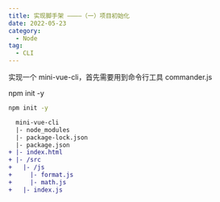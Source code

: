 ```yaml
---
title: 实现脚手架 ————（一）项目初始化
date: 2022-05-23
category:
  - Node
tag:
  - CLI
---
```


实现一个 mini-vue-cli，首先需要用到命令行工具 commander.js

npm init -y

```bash
npm init -y
```

```diff
  mini-vue-cli
  |- node_modules
  |- package-lock.json
  |- package.json
+ |- index.html
+ |- /src
+   |- /js
+     |- format.js
+     |- math.js  
+   |- index.js
```